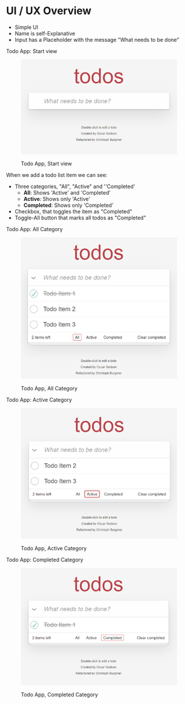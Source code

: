 # UI / UX Overview

* Simple UI
* Name is self-Explanative
* Input has a Placeholder with the message "What needs to be done"

Todo App: Start view

<figure><img src="../.gitbook/assets/image (13).png" alt=""><figcaption><p>Todo App, Start view </p></figcaption></figure>

When we add a todo list item we can see:

* Three categories, "All", "Active" and ''Completed'
  * **All**: Shows 'Active' and 'Completed'
  * **Active**: Shows only 'Active'
  * **Completed**: Shows only 'Completed'
* Checkbox, that toggles the item as "Completed"
* Toggle-All button that marks all todos as "Completed"

Todo App: All Category

<figure><img src="../.gitbook/assets/image (10).png" alt=""><figcaption><p>Todo App, All Category</p></figcaption></figure>

Todo App: Active Category

<figure><img src="../.gitbook/assets/image (11).png" alt=""><figcaption><p>Todo App, Active Category</p></figcaption></figure>

Todo App: Completed Category

<figure><img src="../.gitbook/assets/image (12).png" alt=""><figcaption><p>Todo App, Completed Category</p></figcaption></figure>
